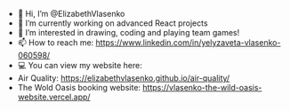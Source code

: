 - 👋 Hi, I’m @ElizabethVlasenko
- 🌱 I’m currently working on advanced React projects
- 👀 I’m interested in drawing, coding and playing team games!
- 📫 How to reach me: https://www.linkedin.com/in/yelyzaveta-vlasenko-060598/
- 💻 You can view my website here: 
- Air Quality: https://elizabethvlasenko.github.io/air-quality/
- The Wold Oasis booking website: https://vlasenko-the-wild-oasis-website.vercel.app/
<!---
ElizabethVlasenko/ElizabethVlasenko is a ✨ special ✨ repository because its `README.md` (this file) appears on your GitHub profile.
You can click the Preview link to take a look at your changes.
--->
